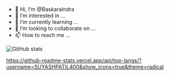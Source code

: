 - 👋 Hi, I’m @BaskaraIndra
- 👀 I’m interested in ...
- 🌱 I’m currently learning ...
- 💞️ I’m looking to collaborate on ...
- 📫 How to reach me ...

<!---
BaskaraIndra/BaskaraIndra is a ✨ special ✨ repository because its `README.md` (this file) appears on your GitHub profile.
You can click the Preview link to take a look at your changes.
--->

![GitHub stats](https://github-readme-stats.vercel.app/api?username=BaskaraIndra&show_icons=true&theme=radical)

https://github-readme-stats.vercel.app/api/top-langs/?username=SUYASHPATIL400&show_icons=true&theme=radical
